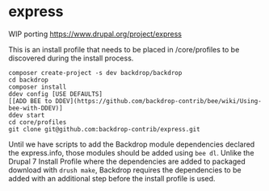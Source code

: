 # express
WIP porting https://www.drupal.org/project/express

This is an install profile that needs to be placed in /core/profiles to be discovered during the install process.

```
composer create-project -s dev backdrop/backdrop
cd backdrop
composer install
ddev config [USE DEFAULTS]
[[ADD BEE to DDEV](https://github.com/backdrop-contrib/bee/wiki/Using-bee-with-DDEV)]
ddev start
cd core/profiles
git clone git@github.com:backdrop-contrib/express.git
```

Until we have scripts to add the Backdrop module dependencies declared the express.info, those modules should be added using `bee dl`. 
Unlike the Drupal 7 Install Profile where the dependencies are added to packaged download with `drush make`, Backdrop requires the
dependencies to be added with an additional step before the install profile is used.
